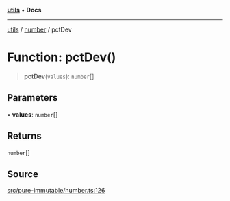 [**utils**](../../../README.md) • **Docs**

***

[utils](../../../globals.md) / [number](../README.md) / pctDev

# Function: pctDev()

> **pctDev**(`values`): `number`[]

## Parameters

• **values**: `number`[]

## Returns

`number`[]

## Source

[src/pure-immutable/number.ts:126](https://github.com/alpinisme/utils/blob/825f78da0ace828df12ea4d598fd95fa96ee25f5/src/pure-immutable/number.ts#L126)
